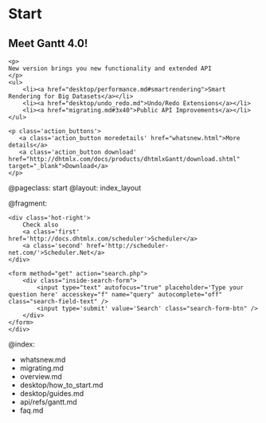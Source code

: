 Start
=====
<div class="newsblock">
    <h2>Meet Gantt 4.0!</h2>
    
    <p>
    New version brings you new functionality and extended API
    </p>
    <ul>
		<li><a href="desktop/performance.md#smartrendering">Smart Rendering for Big Datasets</a></li>
        <li><a href="desktop/undo_redo.md">Undo/Redo Extensions</a></li>
        <li><a href="migrating.md#3x40">Public API Improvements</a></li>
	</ul>

    <p class='action_buttons'>
       <a class='action_button moredetails' href="whatsnew.html">More details</a>
       <a class='action_button download' href="http://dhtmlx.com/docs/products/dhtmlxGantt/download.shtml" target="_blank">Download</a>
    </p>
</div>

<div class='hands'></div>
<div class='tablet'></div>


@pageclass: start
@layout: index_layout

@fragment: <div class='hot-news'>
	<div class='inside-hot'>
    
    <div class='hot-right'>
    	Check also
    	<a class='first' href='http://docs.dhtmlx.com/scheduler'>Scheduler</a>
    	<a class='second' href='http://scheduler-net.com/'>Scheduler.Net</a>
	</div>
    
    <form method="get" action="search.php">
        <div class="inside-search-form">
            <input type="text" autofocus="true" placeholder='Type your question here' accesskey="f" name="query" autocomplete="off" class="search-field-text" />
            <input type='submit' value='Search' class="search-form-btn" />
        </div>
    </form>
    </div>
</div>

@index:
- whatsnew.md
- migrating.md
- overview.md
- desktop/how_to_start.md
- desktop/guides.md
- api/refs/gantt.md
- faq.md